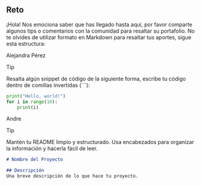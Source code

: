 ## Reto

¡Hola! Nos emociona saber que has llegado hasta aquí, por favor comparte algunos tips o comentarios con la comunidad para resaltar su portafolio. 
No te olvides de utilizar formato en Markdown para resaltar tus aportes, sigue esta estructura:

Alejandra Pérez

> [!TIP]
> Resalta algún snippet de código de la siguiente forma, escribe tu código dentro de comillas invertidas (```):

```py
print("Hello, world!")
for i in range(10):
    print(i)
```


<!-- Sección de tips -->

Andre

> [!TIP] 
> Mantén tu README limpio y estructurado. Usa encabezados para organizar la información y hacerla fácil de leer.

```md
# Nombre del Proyecto

## Descripción
Una breve descripción de lo que hace tu proyecto.
```

<!-- Sección de tips - FIN -->